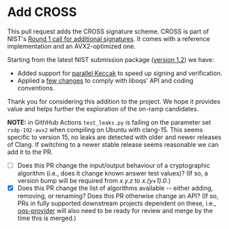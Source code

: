 
# Add CROSS

This pull request adds the CROSS signature scheme. CROSS is part of NIST's [Round 1 call for additional signatures][NIST_call]. It comes with a reference implementation and an AVX2-optimized one.

Starting from the latest NIST submission package ([version 1.2][NIST_submission]) we have:
- Added support for [parallel Keccak][CROSS_keccakx4] to speed up signing and verification.
- Applied a [few changes][CROSS_integration] to comply with liboqs' API and coding conventions.

Thank you for considering this addition to the project. We hope it provides value and helps further the exploration of the on-ramp candidates.

**NOTE:** in  GithHub Actions `test_leaks.py` is failing on the parameter set `rsdp-192-avx2` when compiling on Ubuntu with clang-15. This seems specific to version 15, no leaks are detected with older and newer releases of Clang. If switching to a newer stable release seems reasonable we can add it to the PR.

* [ ] Does this PR change the input/output behaviour of a cryptographic algorithm (i.e., does it change known answer test values)?  (If so, a version bump will be required from *x.y.z* to *x.(y+1).0*.)
* [x] Does this PR change the list of algorithms available -- either adding, removing, or renaming? Does this PR otherwise change an API? (If so, PRs in fully supported downstream projects dependent on these, i.e., [oqs-provider](https://github.com/open-quantum-safe/oqs-provider) will also need to be ready for review and merge by the time this is merged.)

<!-- Once your pull request is ready for review and passing continuous integration tests, please convert from a draft PR to a normal PR, and request a review from one of the OQS core team members. -->

[NIST_call]: https://csrc.nist.gov/projects/pqc-dig-sig/round-1-additional-signatures
[NIST_submission]: https://www.cross-crypto.com/nist-submission.html
[CROSS_keccakx4]: https://github.com/rtjk/CROSS-keccak-times4
[CROSS_integration]: https://github.com/rtjk/CROSS-PQClean
[PR_CircleCI]: https://github.com/open-quantum-safe/liboqs/pull/1849


